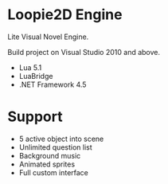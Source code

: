 # Loopie2D Engine
Lite Visual Novel Engine.

Build project on Visual Studio 2010 and above. 

* Lua 5.1
* LuaBridge 
* .NET Framework 4.5

# Support
* 5 active object into scene 
* Unlimited question list 
* Background music
* Animated sprites 
* Full custom interface 
